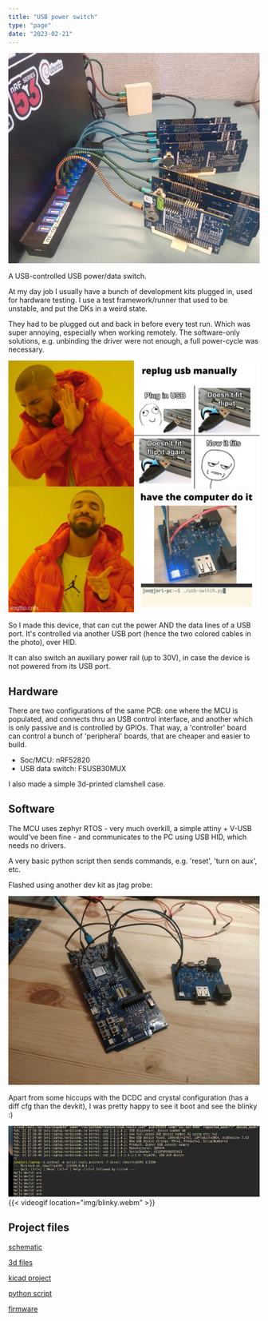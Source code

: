 ```yaml
---
title: "USB power switch"
type: "page"
date: "2023-02-21"
---
```


![Switch in use](img/final.jpg)

A USB-controlled USB power/data switch.

At my day job I usually have a bunch of development kits plugged in, used for hardware testing. I use a test framework/runner that used to be unstable, and put the DKs in a weird state. 

They had to be plugged out and back in before every test run. Which was super annoying, especially when working remotely. 
The software-only solutions, e.g. unbinding the driver were not enough, a full power-cycle was necessary.

![unplugging manually?](img/drake.png)

So I made this device, that can cut the power AND the data lines of a USB port. It's controlled via another USB port (hence the two colored cables in the photo), over HID.

It can also switch an auxiliary power rail (up to 30V), in case the device is not powered from its USB port.

Hardware
--------

There are two configurations of the same PCB: one where the MCU is populated, and connects thru an USB control interface, and another which is only passive and is controlled by GPIOs. 
That way, a 'controller' board can control a bunch of 'peripheral' boards, that are cheaper and easier to build.

- Soc/MCU: nRF52820
- USB data switch: FSUSB30MUX

I also made a simple 3d-printed clamshell case.

Software
--------

The MCU uses zephyr RTOS - very much overkill, a simple attiny + V-USB would've been fine - and communicates to the PC using USB HID, which needs no drivers. 

A very basic python script then sends commands, e.g. 'reset', 'turn on aux', etc.

Flashed using another dev kit as jtag probe:

![flashing](img/flashing.jpg)

Apart from some hiccups with the DCDC and crystal configuration (has a diff cfg than the devkit), I was pretty happy to see it boot and see the blinky :)

![usb boot](img/usb-boot.png)
{{< videogif location="img/blinky.webm" >}}

Project files
-------------

[schematic](files/usb-switch.pdf)

[3d files](files/3d.zip)

[kicad project](files/kicad.zip)

[python script](files/usb-switch.py)

[firmware](files/app.zip)
